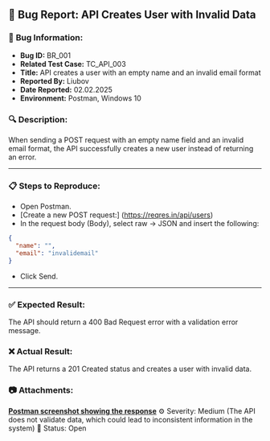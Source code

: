 ## 🐞 **Bug Report: API Creates User with Invalid Data**

### 📄 **Bug Information:**
- **Bug ID:** BR_001
- **Related Test Case:** TC_API_003
- **Title:** API creates a user with an empty name and an invalid email format
- **Reported By:** Liubov
- **Date Reported:** 02.02.2025
- **Environment:** Postman, Windows 10

### 🔍 **Description:**
When sending a POST request with an empty name field and an invalid email format, the API successfully creates a new user instead of returning an error.

---
### 📋 **Steps to Reproduce:**
- Open Postman.
- [Create a new POST request:]
(https://reqres.in/api/users)
- In the request body (Body), select raw → JSON and insert the following:
```json
{
  "name": "",
  "email": "invalidemail"
}
```
- Click Send.
---
### ✅ **Expected Result:**
The API should return a 400 Bad Request error with a validation error message.

### ❌ **Actual Result:**
The API returns a 201 Created status and creates a user with invalid data.

### 📷 **Attachments:**
[**Postman screenshot showing the response**](https://github.com/Liubov-Ukr/TestingDemoQA/blob/main/Screenshots/Test-Case-Verify-Error-Handling-for-Invalid-Data-POST-Request.png)
⚙️ Severity: Medium (The API does not validate data, which could lead to inconsistent information in the system)
🔗 Status: Open
